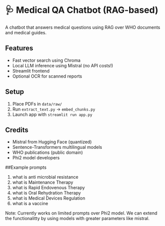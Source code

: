 # 🩺 Medical QA Chatbot (RAG-based)

A chatbot that answers medical questions using RAG over WHO documents and medical guides.

## Features
- Fast vector search using Chroma
- Local LLM inference using Mistral (no API costs!)
- Streamlit frontend
- Optional OCR for scanned reports

## Setup
1. Place PDFs in `data/raw/`
2. Run `extract_text.py` → `embed_chunks.py`
3. Launch app with `streamlit run app.py`

## Credits
- Mistral from Hugging Face (quantized)
- Sentence-Transformers multilingual models
- WHO publications (public domain)
- Phi2 model developers

##Example prompts
1. what is anti microbial resistance
2. what is Maintenance Therapy
3. what is Rapid Endovenous Therapy
4. what is Oral Rehydration Therapy
5. what is Medical Devices Regulation
6. what is a vaccine

Note: Currently works on limited prompts over Phi2 model. We can extend the functionalitty by using models with greater parameters like mistral.
